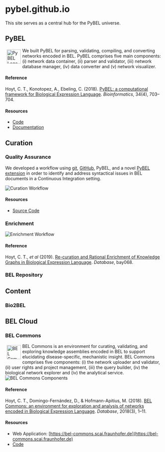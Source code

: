 # pybel.github.io

This site serves as a central hub for the PyBEL universe.

## PyBEL

<img src="img/pybel-logo.png" alt="PyBEL Logo" height="45px" width="45px" style="float: left; margin: 5px" /> We built 
PyBEL for parsing, validating, compiling, and converting networks encoded in BEL. PyBEL comprises five main components:
(i) network data container, (ii) parser and validator, (iii) network database manager, (iv) data converter and (v) 
network visualizer.

#### Reference

Hoyt, C. T., Konotopez, A., Ebeling, C. (2018). [PyBEL: a computational framework for Biological Expression Language](https://doi.org/10.1093/bioinformatics/btx660). *Bioinformatics*, 34(4), 703–704. 

#### Resources

- [Code](https://github.com/pybel/pybel)
- [Documentation](http://pybel.readthedocs.io)

## Curation

### Quality Assurance

We developed a workflow using [git](https://git-scm.com), [GitHub](https://github.com), PyBEL, and a novel [PyBEL
extension](https://github.com/pybel/pybel-git) in order to identify and address syntactical issues in BEL documents 
in a Continuous Integration setting.

<img src="img/curation-workflow.png" alt="Curation Workflow"/>

#### Resources

- [Source Code](https://github.com/pybel/pybel-git)

### Enrichment

<img src="img/enrichment-workflow.png" alt="Enrichment Workflow"/>

#### Reference

Hoyt, C. T., *et al* (2019). [Re-curation and Rational Enrichment of Knowledge Graphs in Biological Expression 
Language](https://doi.org/10.1093/database/baz068). *Database*, bay068. 

### BEL Repository

## Content

### Bio2BEL

## BEL Cloud

### BEL Commons

<img src="img/bel-commons-logo.png" alt="BEL Commons Logo" height="45px" width="45px" style="float: left; margin: 5px" /> 
BEL Commons is an environment for curating, validating, and exploring knowledge assemblies encoded in BEL to support 
elucidating disease-specific, mechanistic insight. BEL Commons comprises five components: (i) the network uploader and 
validator, (ii) user rights and project management, (iii) the query builder, (iv) the biological network explorer and 
(iv) the analytical service.

<img src="img/bel-commons-components.png" alt="BEL Commons Components"/>

#### Reference

Hoyt, C. T., Domingo-Fernández, D., & Hofmann-Apitius, M. (2018). [BEL Commons: an environment for exploration and analysis of networks encoded in Biological Expression Language](https://doi.org/10.1093/database/bay126). *Database*, 2018(3), 1–11.

#### Resources

- Web Application: [https://bel-commons.scai.fraunhofer.de](https://bel-commons.scai.fraunhofer.de)
- [Code](https://github.com/bel-commons)
